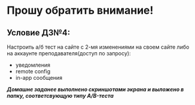 # Прошу обратить внимание!
## Условие ДЗ№4:

Настроить а/б тест на сайте с 2-мя изменениями на своем сайте либо на аккаунте преподавателя(доступ по запросу):
- уведомления
- remote config
- in-app сообщения

_**Домашне заданее выполнено скриншотами экрана и выложено в папку, соответсвующую типу A/B-теста**_
